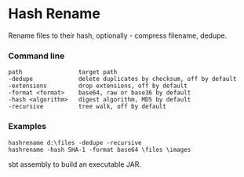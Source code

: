 # Hash Rename

Rename files to their hash, optionally - compress filename, dedupe. 

### Command line
```
path                target path
-dedupe             delete duplicates by checksum, off by default
-extensions         drop extensions, off by default
-format <format>    base64, raw or base36 by default
-hash <algorithm>   digest algorithm, MD5 by default
-recursive          tree walk, off by default 
```
### Examples
```
hashrename d:\files -dedupe -recursive
hashrename -hash SHA-1 -format base64 \files \images
```
sbt assembly to build an executable JAR.
